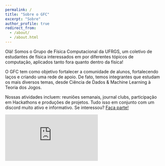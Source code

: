 ```yaml
---
permalink: /
title: "Sobre o GFC"
excerpt: "Sobre"
author_profile: true
redirect_from: 
  - /about/
  - /about.html
---
```



Olá! Somos o Grupo de Física Computacional da UFRGS, um coletivo de estudantes de física interessados em por diferentes tópicos de computação, aplicados tanto fora quanto dentro da física!

O GFC tem como objetivo fortalecer a comunidade de alunos, fortalecendo laços e criando uma rede de apoio. De fato, temos integrantes que estudam os mais diversos temas, desde Ciência de Dados & Machine Learning à Teoria dos Jogos.

Nossas atividades incluem: reuniões semanais, journal clubs, participação em Hackathons e produções de projetos. Tudo isso em conjunto com um discord muito ativo e informativo.
Se interessou? [Faça parte!](https://discord.gg/XPC44KuvQY)



<embed src="https://gfc-fiscomp.github.io/files/Intro.pdf" type="application/pdf" />
